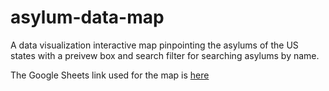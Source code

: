 # asylum-data-map
A data visualization interactive map pinpointing the asylums of the US states with a preivew box and search filter for searching asylums by name.

The Google Sheets link used for the map is [here](https://docs.google.com/spreadsheets/d/19yWw6In34cPDGKoLWDVD-RUPNVxAHEAfneaNAu4JFFQ/edit?gid=920786054#gid=920786054)
